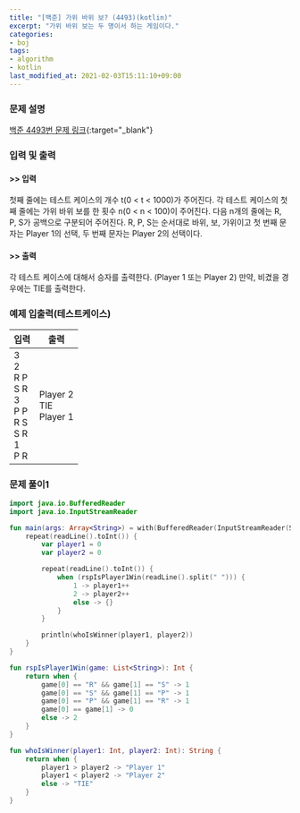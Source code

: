 ```yaml
---
title: "[백준] 가위 바위 보? (4493)(kotlin)"
excerpt: "가위 바위 보는 두 명이서 하는 게임이다."
categories:
- boj
tags:
- algorithm
- kotlin
last_modified_at: 2021-02-03T15:11:10+09:00
---
```



### 문제 설명
[백준 4493번 문제 링크](https://www.acmicpc.net/problem/4493#description){:target="_blank"}




### 입력 및 출력
#### >> 입력
첫째 줄에는 테스트 케이스의 개수 t(0 < t < 1000)가 주어진다. 각 테스트 케이스의 첫째 줄에는 가위 바위 보를 한 횟수 n(0 < n < 100)이 주어진다. 다음 n개의 줄에는 R, P, S가 공백으로 구분되어 주어진다. R, P, S는 순서대로 바위, 보, 가위이고 첫 번째 문자는 Player 1의 선택, 두 번째 문자는 Player 2의 선택이다.



#### >> 출력
각 테스트 케이스에 대해서 승자를 출력한다. (Player 1 또는 Player 2) 만약, 비겼을 경우에는 TIE를 출력한다.





### 예제 입출력(테스트케이스)


|입력|출력|
|-----|------|
|3<br>2<br>R P<br>S R<br>3<br>P P<br>R S<br>S R<br>1<br>P R|Player 2<br>TIE<br>Player 1|




### 문제 풀이1
```kotlin
import java.io.BufferedReader
import java.io.InputStreamReader

fun main(args: Array<String>) = with(BufferedReader(InputStreamReader(System.`in`))) {
    repeat(readLine().toInt()) {
        var player1 = 0
        var player2 = 0

        repeat(readLine().toInt()) {
            when (rspIsPlayer1Win(readLine().split(" "))) {
                1 -> player1++
                2 -> player2++
                else -> {}
            }
        }

        println(whoIsWinner(player1, player2))
    }
}

fun rspIsPlayer1Win(game: List<String>): Int {
    return when {
        game[0] == "R" && game[1] == "S" -> 1
        game[0] == "S" && game[1] == "P" -> 1
        game[0] == "P" && game[1] == "R" -> 1
        game[0] == game[1] -> 0
        else -> 2
    }
}

fun whoIsWinner(player1: Int, player2: Int): String {
    return when {
        player1 > player2 -> "Player 1"
        player1 < player2 -> "Player 2"
        else -> "TIE"
    }
}
```